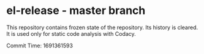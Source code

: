 # el-release - master branch

This repository contains frozen state of the repository.
Its history is cleared. It is used only for static code
analysis with Codacy.

Commit Time: 1691361593